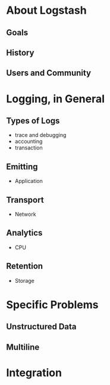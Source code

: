 # About Logstash
## Goals
## History
## Users and Community

# Logging, in General

## Types of Logs

  * trace and debugging
  * accounting
  * transaction

## Emitting

  * Application

## Transport

  * Network

## Analytics

  * CPU

## Retention

  * Storage

# Specific Problems

## Unstructured Data

## Multiline

# Integration
